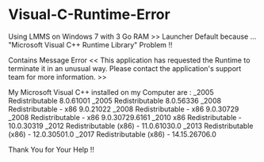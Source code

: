 # Visual-C-Runtime-Error
Using LMMS on Windows 7 with 3 Go RAM >> Launcher Default because … "Microsoft Visual C++ Runtime Library" Problem !!

Contains Message Error
<< This application has requested the Runtime to terminate it in an unusual way.
Please contact the application's support team for more information. >>

My Microsoft Visual C++ installed on my Computer are :
_2005 Redistributable          8.0.61001
_2005 Redistributable          8.0.56336
_2008 Redistributable - x86    9.0.21022
_2008 Redistributable - x86    9.0.30729
_2008 Redistributable - x86    9.0.30729.6161
_2010 x86 Redistributable -    10.0.30319
_2012 Redistributable (x86) -  11.0.61030.0
_2013 Redistributable (x86) -  12.0.30501.0
_2017 Redistributable (x86) -  14.15.26706.0

Thank You for Your Help !!
